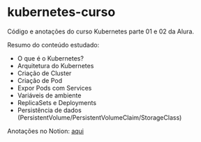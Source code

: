 # kubernetes-curso

Código e anotações do curso Kubernetes parte 01 e 02 da Alura.

Resumo do conteúdo estudado: 
* O que é o Kubernetes?
* Arquitetura do Kubernetes
* Criação de Cluster
* Criação de Pod
* Expor Pods com Services
* Variáveis de ambiente
* ReplicaSets e Deployments
* Persistência de dados (PersistentVolume/PersistentVolumeClaim/StorageClass)

Anotações no Notion: [aqui](https://www.notion.so/Part-02-0c4bcafae6ce41139e89b6b75cb7c8d5)
